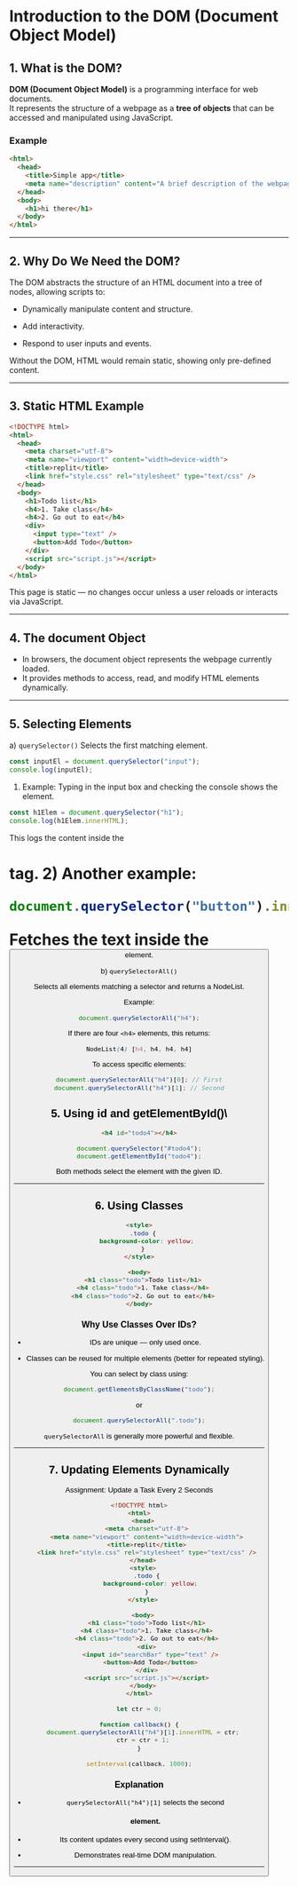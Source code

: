 # Introduction to the DOM (Document Object Model)

## 1. What is the DOM?

**DOM (Document Object Model)** is a programming interface for web documents.  
It represents the structure of a webpage as a **tree of objects** that can be accessed and manipulated using JavaScript.

### Example
```html
<html>
  <head>
    <title>Simple app</title>
    <meta name="description" content="A brief description of the webpage content for search engines and social media.">
  </head>
  <body>
    <h1>hi there</h1>
  </body>
</html>
```
---
## 2. Why Do We Need the DOM?

The DOM abstracts the structure of an HTML document into a tree of nodes, allowing scripts to:

- Dynamically manipulate content and structure.

- Add interactivity.

- Respond to user inputs and events.

Without the DOM, HTML would remain static, showing only pre-defined content.

---
## 3. Static HTML Example
```html
<!DOCTYPE html>
<html>
  <head>
    <meta charset="utf-8">
    <meta name="viewport" content="width=device-width">
    <title>replit</title>
    <link href="style.css" rel="stylesheet" type="text/css" />
  </head>
  <body>
    <h1>Todo list</h1>
    <h4>1. Take class</h4>
    <h4>2. Go out to eat</h4>
    <div>
      <input type="text" />
      <button>Add Todo</button>
    </div>
    <script src="script.js"></script>
  </body>
</html>
```
This page is static — no changes occur unless a user reloads or interacts via JavaScript.

---
## 4. The document Object

- In browsers, the document object represents the webpage currently loaded.
- It provides methods to access, read, and modify HTML elements dynamically.
---

## 5. Selecting Elements

a) `querySelector()`
Selects the first matching element.
```js
const inputEl = document.querySelector("input");
console.log(inputEl);
```
1) Example: Typing in the input box and checking the console shows the element.
```js
const h1Elem = document.querySelector("h1");
console.log(h1Elem.innerHTML);
```
This logs the content inside the <h1> tag.
2) Another example:
```js
document.querySelector("button").innerHTML;
```
Fetches the text inside the <button> element.

b) `querySelectorAll()`

Selects all elements matching a selector and returns a NodeList.

Example:
```js
document.querySelectorAll("h4");
```
If there are four `<h4>` elements, this returns:
```scss
NodeList(4) [h4, h4, h4, h4]
```
To access specific elements:
```js
document.querySelectorAll("h4")[0]; // First
document.querySelectorAll("h4")[1]; // Second
```
## 5. Using id and getElementById()\
```html
<h4 id="todo4"></h4>
```
```js
document.querySelector("#todo4");
document.getElementById("todo4");
```

Both methods select the element with the given ID.

---
## 6. Using Classes
```html
<style>
  .todo {
    background-color: yellow;
  }
</style>

<body>
  <h1 class="todo">Todo list</h1>
  <h4 class="todo">1. Take class</h4>
  <h4 class="todo">2. Go out to eat</h4>
</body>
```
### Why Use Classes Over IDs?

- IDs are unique — only used once.

- Classes can be reused for multiple elements (better for repeated styling).

You can select by class using:
```js
document.getElementsByClassName("todo");
```
or
```js
document.querySelectorAll(".todo");
```
`querySelectorAll` is generally more powerful and flexible.

---

## 7. Updating Elements Dynamically
Assignment: Update a Task Every 2 Seconds
```html
<!DOCTYPE html>
<html>
  <head>
    <meta charset="utf-8">
    <meta name="viewport" content="width=device-width">
    <title>replit</title>
    <link href="style.css" rel="stylesheet" type="text/css" />
  </head>
  <style>
    .todo {
      background-color: yellow;
    }
  </style>

  <body>
    <h1 class="todo">Todo list</h1>
    <h4 class="todo">1. Take class</h4>
    <h4 class="todo">2. Go out to eat</h4>
    <div>
      <input id="searchBar" type="text" />
      <button>Add Todo</button>
    </div>
    <script src="script.js"></script>
  </body>
</html>
```
```js
let ctr = 0;

function callback() {
  document.querySelectorAll("h4")[1].innerHTML = ctr;
  ctr = ctr + 1;
}

setInterval(callback, 1000);
```
### Explanation

- `querySelectorAll("h4")[1]` selects the second <h4> element.

- Its content updates every second using setInterval().

- Demonstrates real-time DOM manipulation.

---
